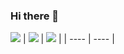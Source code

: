 ### Hi there 👋
<!--
Current:
[ClearlyDefined](https://github.com/clearlydefined)
- 🌱 I’m currently learning PowerShell
- 👯 I’m looking to collaborate on ...
- 🤔 I’m looking for help with ...
- ⚡ Fun fact: ...
-->

<!-- ![](http://github-profile-summary-cards.vercel.app/api/cards/stats?username=capfei&theme=github) -->

![](http://github-profile-summary-cards.vercel.app/api/cards/profile-details?username=capfei&theme=github&hide_border=true)
| ![](https://github-readme-stats.vercel.app/api?username=capfei&hide=stars&show=reviews,prs_merged,prs_merged_percentage&show_icons=true&count_private=true&theme=buefy&hide_border=true) | ![](https://github-readme-stats.vercel.app/api/top-langs/?username=capfei&layout=compact&theme=buefy&hide_border=true) |
| ---- | ---- |
